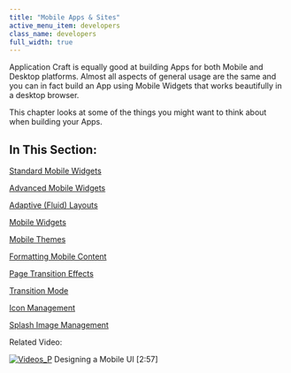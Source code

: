 ```yaml
---
title: "Mobile Apps & Sites"
active_menu_item: developers
class_name: developers
full_width: true
---
```



Application Craft is equally good at building Apps for both Mobile and Desktop platforms. Almost all aspects of general usage are the same and you can in fact build an App using Mobile Widgets that works beautifully in a desktop browser.

This chapter looks at some of the things you might want to think about when building your Apps.

## In This Section:

[Standard Mobile Widgets](other-mobile-widgets)

[Advanced Mobile Widgets](advanced-mobile-widgets)

[Adaptive (Fluid) Layouts](adaptive-or-fluid-layouts)

[Mobile Widgets](mappsmobile-widgets)

[Mobile Themes](mobile-themes)

[Formatting Mobile Content](formatting-mobile-content)

[Page Transition Effects](page-transition-effects)

[Transition Mode](mobile-transition-mode)

[Icon Management](icon-management)

[Splash Image Management](splash-image-management)

Related Video:

[![Videos\_P](/img/docs/videos_p.png)](http://www.youtube.com/v/BelIr0vzxlU?autoplay=1&hd=1&fs=1&showsearch=0&rel=0&) Designing a Mobile UI [2:57]

